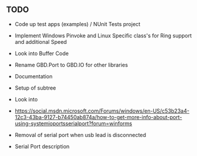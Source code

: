 ## TODO

* Code up test apps (examples) / NUnit Tests project
* Implement Windows Pinvoke and Linux Specific class's for Ring support and additional Speed
* Look into Buffer Code

* Rename GBD.Port to GBD.IO for other libraries

* Documentation
* Setup of subtree

* Look into
* https://social.msdn.microsoft.com/Forums/windows/en-US/c53b23a4-12c3-43ba-9127-b74450ab874a/how-to-get-more-info-about-port-using-systemioportsserialport?forum=winforms
* Removal of serial port when usb lead is disconnected
* Serial Port description
